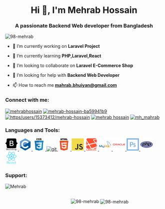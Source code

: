 <h1 align="center">Hi 👋, I'm Mehrab Hossain</h1>
<h3 align="center">A passionate Backend Web developer from Bangladesh</h3>

<p align="left"> <img src="https://komarev.com/ghpvc/?username=98-mehrab&label=Profile%20views&color=0e75b6&style=flat" alt="98-mehrab" /> </p>

- 🔭 I’m currently working on **Laravel Project**

- 🌱 I’m currently learning **PHP,Laravel,React**

- 👯 I’m looking to collaborate on **Laravel E-Commerce Shop**

- 🤝 I’m looking for help with **Backend Web Developer**

- 📫 How to reach me **mahrab.bhuiyan@gmail.com**

<h3 align="left">Connect with me:</h3>
<p align="left">
<a href="https://twitter.com/007mehrab" target="blank"><img align="center" src="https://cdn.jsdelivr.net/npm/simple-icons@3.0.1/icons/twitter.svg" alt="mehrabhossain" height="30" width="40" /></a>
<a href="https://linkedin.com/in/007mehrab" target="blank"><img align="center" src="https://cdn.jsdelivr.net/npm/simple-icons@3.0.1/icons/linkedin.svg" alt="mehrab-hossain-ba59941b9" height="30" width="40" /></a>
<a href="https://stackoverflow.com/users/https/users/15373412/007mehrab" target="blank"><img align="center" src="https://cdn.jsdelivr.net/npm/simple-icons@3.0.1/icons/stackoverflow.svg" alt="https/users/15373412/mehrab-hossain" height="30" width="40" /></a>
<a href="https://fb.com/007mehrab" target="blank"><img align="center" src="https://cdn.jsdelivr.net/npm/simple-icons@3.0.1/icons/facebook.svg" alt="mehrab hossain" height="30" width="40" /></a>
<a href="https://instagram.com/007mehrab" target="blank"><img align="center" src="https://cdn.jsdelivr.net/npm/simple-icons@3.0.1/icons/instagram.svg" alt="mh_mahrab" height="30" width="40" /></a>
</p>

<h3 align="left">Languages and Tools:</h3>
<p align="left"> <a href="https://getbootstrap.com" target="_blank"> <img src="https://raw.githubusercontent.com/devicons/devicon/master/icons/bootstrap/bootstrap-plain-wordmark.svg" alt="bootstrap" width="40" height="40"/> </a> <a href="https://www.cprogramming.com/" target="_blank"> <img src="https://raw.githubusercontent.com/devicons/devicon/master/icons/c/c-original.svg" alt="c" width="40" height="40"/> </a> <a href="https://www.w3schools.com/css/" target="_blank"> <img src="https://raw.githubusercontent.com/devicons/devicon/master/icons/css3/css3-original-wordmark.svg" alt="css3" width="40" height="40"/> </a> <a href="https://git-scm.com/" target="_blank"> <img src="https://www.vectorlogo.zone/logos/git-scm/git-scm-icon.svg" alt="git" width="40" height="40"/> </a> <a href="https://www.w3.org/html/" target="_blank"> <img src="https://raw.githubusercontent.com/devicons/devicon/master/icons/html5/html5-original-wordmark.svg" alt="html5" width="40" height="40"/> </a> <a href="https://developer.mozilla.org/en-US/docs/Web/JavaScript" target="_blank"> <img src="https://raw.githubusercontent.com/devicons/devicon/master/icons/javascript/javascript-original.svg" alt="javascript" width="40" height="40"/> </a> <a href="https://laravel.com/" target="_blank"> <img src="https://raw.githubusercontent.com/devicons/devicon/master/icons/laravel/laravel-plain-wordmark.svg" alt="laravel" width="40" height="40"/> </a> <a href="https://www.mysql.com/" target="_blank"> <img src="https://raw.githubusercontent.com/devicons/devicon/master/icons/mysql/mysql-original-wordmark.svg" alt="mysql" width="40" height="40"/> </a> <a href="https://www.oracle.com/" target="_blank"> <img src="https://raw.githubusercontent.com/devicons/devicon/master/icons/oracle/oracle-original.svg" alt="oracle" width="40" height="40"/> </a> <a href="https://www.photoshop.com/en" target="_blank"> <img src="https://raw.githubusercontent.com/devicons/devicon/master/icons/photoshop/photoshop-line.svg" alt="photoshop" width="40" height="40"/> </a> <a href="https://www.php.net" target="_blank"> <img src="https://raw.githubusercontent.com/devicons/devicon/master/icons/php/php-original.svg" alt="php" width="40" height="40"/> </a> <a href="https://reactjs.org/" target="_blank"> <img src="https://raw.githubusercontent.com/devicons/devicon/master/icons/react/react-original-wordmark.svg" alt="react" width="40" height="40"/> </a> </p>

<h3 align="left">Support:</h3>
<p><a href="https://www.buymeacoffee.com/Mehrab"> <img align="left" src="https://cdn.buymeacoffee.com/buttons/v2/default-yellow.png" height="50" width="210" alt="Mehrab" /></a></p><br><br>

<p><img align="left" src="https://github-readme-stats.vercel.app/api/top-langs?username=98-mehrab&show_icons=true&locale=en&layout=compact" alt="98-mehrab" /></p>

<p>&nbsp;<img align="center" src="https://github-readme-stats.vercel.app/api?username=98-mehrab&show_icons=true&locale=en" alt="98-mehrab" /></p>
